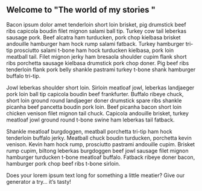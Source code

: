 ## Welcome to "The world of my stories "


<p>Bacon ipsum dolor amet tenderloin short loin brisket, pig drumstick beef ribs capicola boudin filet mignon salami ball tip. Turkey cow tail leberkas sausage pork. Beef alcatra ham turducken, pork chop kielbasa brisket andouille hamburger ham hock rump salami fatback. Turkey hamburger tri-tip prosciutto salami t-bone ham hock turducken kielbasa, pork loin meatball tail. Filet mignon jerky ham bresaola shoulder cupim flank short ribs porchetta sausage kielbasa drumstick pork chop doner. Pig beef ribs tenderloin flank pork belly shankle pastrami turkey t-bone shank hamburger buffalo tri-tip.

Jowl leberkas shoulder short loin. Sirloin meatloaf jowl, leberkas landjaeger pork loin ball tip capicola boudin beef frankfurter. Buffalo ribeye chuck, short loin ground round landjaeger doner drumstick spare ribs shankle picanha beef pancetta boudin pork loin. Beef picanha bacon short loin chicken venison filet mignon tail chuck. Capicola andouille brisket, turkey meatloaf jowl ground round t-bone swine ham leberkas tail fatback.

Shankle meatloaf burgdoggen, meatball porchetta tri-tip ham hock tenderloin buffalo jerky. Meatball chuck boudin turducken, porchetta kevin venison. Kevin ham hock rump, prosciutto pastrami andouille cupim. Brisket rump cupim, biltong leberkas burgdoggen beef jowl sausage filet mignon hamburger turducken t-bone meatloaf buffalo. Fatback ribeye doner bacon, hamburger pork chop beef ribs t-bone sirloin.

Does your lorem ipsum text long for something a little meatier? Give our generator a try… it’s tasty!</p>
